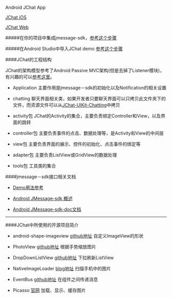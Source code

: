 
Android JChat App

[JChat iOS](https://github.com/jpush/jchat-ios)

[JChat Web](https://github.com/jpush/jchat-web)

#####在你的项目中集成jmessage-sdk，[参考这个步骤](https://github.com/KenChoi1992/SomeArticles/blob/master/%E9%9B%86%E6%88%90jmessage-sdk.md)

#####在Android Studio中导入JChat demo [参考这个步骤](https://github.com/KenChoi1992/SomeArticles/blob/master/%E5%9C%A8Android%20Studio%E4%B8%AD%E8%BF%90%E8%A1%8CJChat%20Demo.md)

####JChat的工程结构

JChat的架构模型参考了Android Passive MVC架构(但是去掉了Listener模块)，有兴趣的可以[参考这里](http://pan.baidu.com/s/1mhoms4o)。

- Application 主要作用是jmessage－sdk的初始化以及Notification的相关设置

- chatting 聊天界面相关类，如果开发者只要聊天界面可以只拷贝此文件夹下的文件，而资源文件可以从[JChat-UIKit-Chatting](https://github.com/jpush/jmessage-android-uikit/tree/master/Chatting)中拷贝

- activity包 JChat的Activity的集合，主要负责绑定Controller和View，以及界面的跳转

- controller包 主要负责事件的点击、数据处理等，是Activity和View的中间层

- view包 主要负责界面的展示、控件的初始化、点击事件的绑定等

- adapter包 主要负责ListView或GridView的数据处理

- tools包 工具类的集合


####jmessage－sdk接口相关文档
- [Demo用法参考](https://github.com/KenChoi1992/SomeArticles/blob/master/jmessage-sdk%E9%83%A8%E5%88%86%E6%8E%A5%E5%8F%A3%E7%94%A8%E6%B3%95.md)

- [Android JMessage-sdk 概述](http://docs.jpush.io/client/im_sdk_android/)

- [Android JMessage-sdk-doc文档](http://docs.jpush.io/client/im_android_api_docs/)

---
####JChat中所使用的开源项目简介

- android-shape-imageview [github地址](https://github.com/siyamed/android-shape-imageview) 自定义ImageView的形状

- PhotoView [github地址](https://github.com/chrisbanes/PhotoView) 根据手势缩放图片

- DropDownListView [github地址](https://github.com/Trinea/android-common) 下拉刷新ListView

- NativeImageLoader [blog地址](http://blog.csdn.net/xiaanming/article/details/18730223) 扫描手机中的图片

- EventBus [github地址](https://github.com/greenrobot/EventBus) 在组件之间传递消息

- Picasso [官网](http://square.github.io/picasso/) 加载、显示、缓存图片




